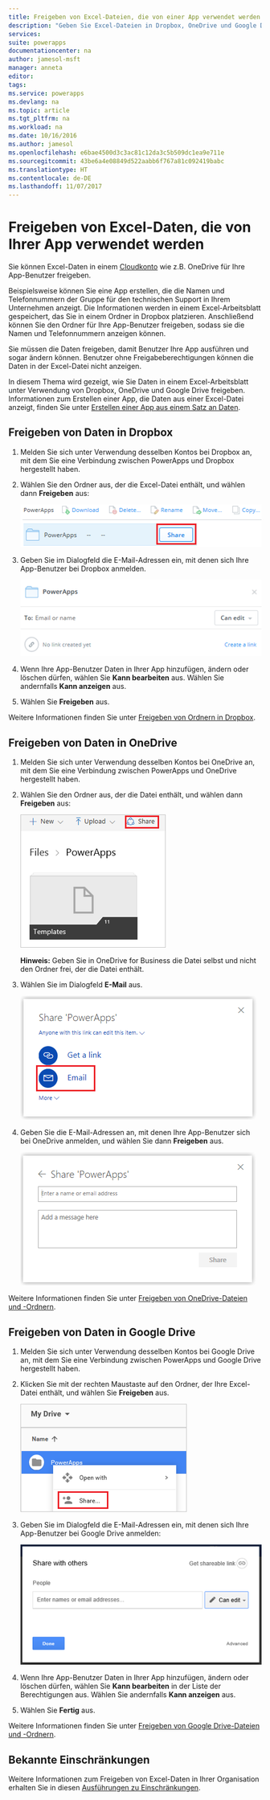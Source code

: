 ```yaml
---
title: Freigeben von Excel-Dateien, die von einer App verwendet werden | Microsoft-Dokumentation
description: "Geben Sie Excel-Dateien in Dropbox, OneDrive und Google Drive frei. Benutzer können Dateien und Ordner bearbeiten und anzeigen."
services: 
suite: powerapps
documentationcenter: na
author: jamesol-msft
manager: anneta
editor: 
tags: 
ms.service: powerapps
ms.devlang: na
ms.topic: article
ms.tgt_pltfrm: na
ms.workload: na
ms.date: 10/16/2016
ms.author: jamesol
ms.openlocfilehash: e6bae4500d3c3ac81c12da3c5b509dc1ea9e711e
ms.sourcegitcommit: 43be6a4e08849d522aabb6f767a81c092419babc
ms.translationtype: HT
ms.contentlocale: de-DE
ms.lasthandoff: 11/07/2017
---
```

# <a name="share-excel-data-used-by-your-app"></a>Freigeben von Excel-Daten, die von Ihrer App verwendet werden
Sie können Excel-Daten in einem [Cloudkonto](connections/cloud-storage-blob-connections.md) wie z.B. OneDrive für Ihre App-Benutzer freigeben.

Beispielsweise können Sie eine App erstellen, die die Namen und Telefonnummern der Gruppe für den technischen Support in Ihrem Unternehmen anzeigt. Die Informationen werden in einem Excel-Arbeitsblatt gespeichert, das Sie in einem Ordner in Dropbox platzieren. Anschließend können Sie den Ordner für Ihre App-Benutzer freigeben, sodass sie die Namen und Telefonnummern anzeigen können.

Sie müssen die Daten freigeben, damit Benutzer Ihre App ausführen und sogar ändern können. Benutzer ohne Freigabeberechtigungen können die Daten in der Excel-Datei nicht anzeigen.

In diesem Thema wird gezeigt, wie Sie Daten in einem Excel-Arbeitsblatt unter Verwendung von Dropbox, OneDrive und Google Drive freigeben. Informationen zum Erstellen einer App, die Daten aus einer Excel-Datei anzeigt, finden Sie unter [Erstellen einer App aus einem Satz an Daten](get-started-create-from-data.md).

## <a name="share-data-in-dropbox"></a>Freigeben von Daten in Dropbox
1. Melden Sie sich unter Verwendung desselben Kontos bei Dropbox an, mit dem Sie eine Verbindung zwischen PowerApps und Dropbox hergestellt haben.
2. Wählen Sie den Ordner aus, der die Excel-Datei enthält, und wählen dann **Freigeben** aus:  
   
    ![Befehl zum Freigeben](./media/share-app-data/dropbox-share.png)
3. Geben Sie im Dialogfeld die E-Mail-Adressen ein, mit denen sich Ihre App-Benutzer bei Dropbox anmelden.  
   
    ![Freigabe in Dropbox](./media/share-app-data/dropbox-perms.png)
4. Wenn Ihre App-Benutzer Daten in Ihrer App hinzufügen, ändern oder löschen dürfen, wählen Sie **Kann bearbeiten** aus. Wählen Sie andernfalls **Kann anzeigen** aus.
5. Wählen Sie **Freigeben** aus.

Weitere Informationen finden Sie unter [Freigeben von Ordnern in Dropbox](https://www.dropbox.com/en/help/19).

## <a name="share-data-in-onedrive"></a>Freigeben von Daten in OneDrive
1. Melden Sie sich unter Verwendung desselben Kontos bei OneDrive an, mit dem Sie eine Verbindung zwischen PowerApps und OneDrive hergestellt haben.
2. Wählen Sie den Ordner aus, der die Datei enthält, und wählen dann **Freigeben** aus:  
   
    ![Befehl zum Freigeben](./media/share-app-data/onedrive-share.png)
   
    **Hinweis:** Geben Sie in OneDrive for Business die Datei selbst und nicht den Ordner frei, der die Datei enthält.
3. Wählen Sie im Dialogfeld **E-Mail** aus.
   
    ![Freigabe per E-Mail](./media/share-app-data/onedrive-email.png)
4. Geben Sie die E-Mail-Adressen an, mit denen Ihre App-Benutzer sich bei OneDrive anmelden, und wählen Sie dann **Freigeben** aus.  
   
    ![Angeben eines Benutzers](./media/share-app-data/onedrive-perms.png)

Weitere Informationen finden Sie unter [Freigeben von OneDrive-Dateien und -Ordnern](https://support.office.com/article/Share-OneDrive-files-and-folders-and-change-permissions-9fcc2f7d-de0c-4cec-93b0-a82024800c07).

## <a name="share-data-in-google-drive"></a>Freigeben von Daten in Google Drive
1. Melden Sie sich unter Verwendung desselben Kontos bei Google Drive an, mit dem Sie eine Verbindung zwischen PowerApps und Google Drive hergestellt haben.
2. Klicken Sie mit der rechten Maustaste auf den Ordner, der Ihre Excel-Datei enthält, und wählen Sie **Freigeben** aus.  
   
    ![Befehl zum Freigeben](./media/share-app-data/googledrive-share.png)
3. Geben Sie im Dialogfeld die E-Mail-Adressen ein, mit denen sich Ihre App-Benutzer bei Google Drive anmelden:  
   
    ![Angeben eines Benutzers](./media/share-app-data/googledrive-perms.png)
4. Wenn Ihre App-Benutzer Daten in Ihrer App hinzufügen, ändern oder löschen dürfen, wählen Sie **Kann bearbeiten** in der Liste der Berechtigungen aus. Wählen Sie andernfalls **Kann anzeigen** aus.
5. Wählen Sie **Fertig** aus.

Weitere Informationen finden Sie unter [Freigeben von Google Drive-Dateien und -Ordnern](https://support.google.com/drive/answer/2494822).

## <a name="known-limitations"></a>Bekannte Einschränkungen
Weitere Informationen zum Freigeben von Excel-Daten in Ihrer Organisation erhalten Sie in diesen [Ausführungen zu Einschränkungen](connections/cloud-storage-blob-connections.md#sharing-excel-tables).

